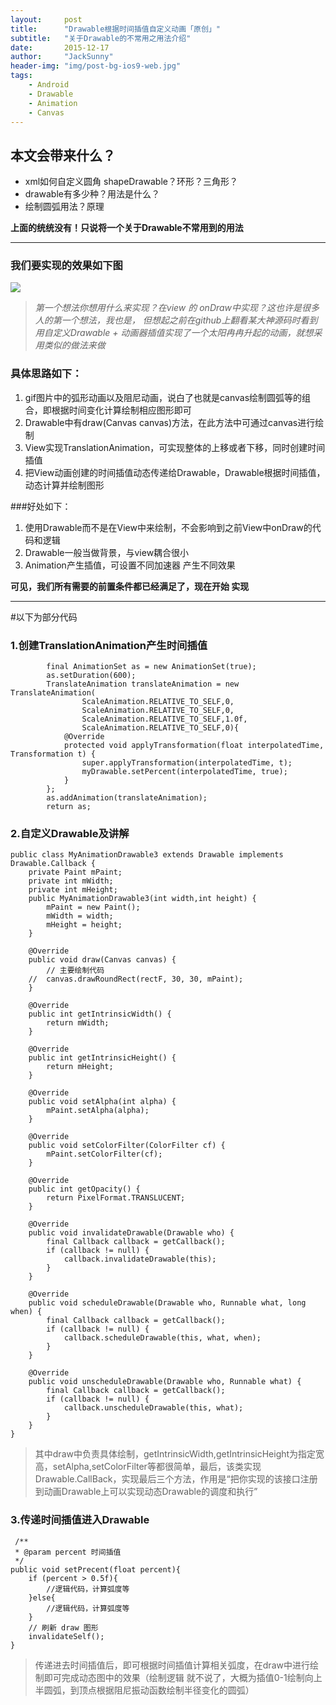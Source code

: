 ```yaml
---
layout:     post
title:      "Drawable根据时间插值自定义动画「原创」"
subtitle:   "关于Drawable的不常用之用法介绍"
date:       2015-12-17
author:     "JackSunny"
header-img: "img/post-bg-ios9-web.jpg"
tags:
    - Android
    - Drawable
    - Animation
    - Canvas
---
```

## 本文会带来什么？

* xml如何自定义圆角 shapeDrawable？环形？三角形？
* drawable有多少种？用法是什么？
* 绘制圆弧用法？原理

**上面的统统没有！只说将一个关于Drawable不常用到的用法**

---
### 我们要实现的效果如下图

![](httP://img.blog.csdn.net/20151217105800205)


> *第一个想法你想用什么来实现？在view 的 onDraw中实现？这也许是很多人的第一个想法，我也是，*
> *但想起之前在github上翻看某大神源码时看到用自定义Drawable + 动画器插值实现了一个太阳冉冉升起的动画，就想采用类似的做法来做*


### 具体思路如下：
1. gif图片中的弧形动画以及阻尼动画，说白了也就是canvas绘制圆弧等的组合，即根据时间变化计算绘制相应图形即可
2. Drawable中有draw(Canvas canvas)方法，在此方法中可通过canvas进行绘制
3. View实现TranslationAnimation，可实现整体的上移或者下移，同时创建时间插值
4. 把View动画创建的时间插值动态传递给Drawable，Drawable根据时间插值，动态计算并绘制图形

###好处如下：
1. 使用Drawable而不是在View中来绘制，不会影响到之前View中onDraw的代码和逻辑
2. Drawable一般当做背景，与view耦合很小
3. Animation产生插值，可设置不同加速器 产生不同效果

**可见，我们所有需要的前置条件都已经满足了，现在开始 实现**

***

#以下为部分代码


### 1.创建TranslationAnimation产生时间插值
```
		final AnimationSet as = new AnimationSet(true);
        as.setDuration(600);
        TranslateAnimation translateAnimation = new TranslateAnimation(
                ScaleAnimation.RELATIVE_TO_SELF,0,
                ScaleAnimation.RELATIVE_TO_SELF,0,
                ScaleAnimation.RELATIVE_TO_SELF,1.0f,
                ScaleAnimation.RELATIVE_TO_SELF,0){
            @Override
            protected void applyTransformation(float interpolatedTime, Transformation t) {
                super.applyTransformation(interpolatedTime, t);
                myDrawable.setPercent(interpolatedTime, true);
            }
        };
        as.addAnimation(translateAnimation);
        return as;
```

		
        
### 2.自定义Drawable及讲解
	public class MyAnimationDrawable3 extends Drawable implements Drawable.Callback {
    	private Paint mPaint;
    	private int mWidth;
    	private int mHeight;
    	public MyAnimationDrawable3(int width,int height) {
        	mPaint = new Paint();
        	mWidth = width;
        	mHeight = height;
    	}

    	@Override
    	public void draw(Canvas canvas) {
        	// 主要绘制代码
		//  canvas.drawRoundRect(rectF, 30, 30, mPaint);
    	}

    	@Override
    	public int getIntrinsicWidth() {
        	return mWidth;
    	}

    	@Override
    	public int getIntrinsicHeight() {
        	return mHeight;
    	}

    	@Override
    	public void setAlpha(int alpha) {
        	mPaint.setAlpha(alpha);
    	}

    	@Override
    	public void setColorFilter(ColorFilter cf) {
       	 	mPaint.setColorFilter(cf);
    	}

    	@Override
    	public int getOpacity() {
        	return PixelFormat.TRANSLUCENT;
    	}

    	@Override
    	public void invalidateDrawable(Drawable who) {
        	final Callback callback = getCallback();
        	if (callback != null) {
            	callback.invalidateDrawable(this);
        	}
    	}

    	@Override
    	public void scheduleDrawable(Drawable who, Runnable what, long when) {
        	final Callback callback = getCallback();
        	if (callback != null) {
            	callback.scheduleDrawable(this, what, when);
        	}
    	}

    	@Override
    	public void unscheduleDrawable(Drawable who, Runnable what) {
        	final Callback callback = getCallback();
        	if (callback != null) {
            	callback.unscheduleDrawable(this, what);
        	}
    	}
	}
        
     
> 其中draw中负责具体绘制，getIntrinsicWidth,getIntrinsicHeight为指定宽高，setAlpha,setColorFilter等都很简单，最后，该类实现Drawable.CallBack，实现最后三个方法，作用是“把你实现的该接口注册到动画Drawable上可以实现动态Drawable的调度和执行” 

### 3.传递时间插值进入Drawable
        
     /**
     * @param percent 时间插值
     */
    public void setPrecent(float percent){
        if (percent > 0.5f){
            //逻辑代码，计算弧度等
        }else{
            //逻辑代码，计算弧度等
        }
        // 刷新 draw 图形
        invalidateSelf();
    }
        
> 传递进去时间插值后，即可根据时间插值计算相关弧度，在draw中进行绘制即可完成动态图中的效果（绘制逻辑 就不说了，大概为插值0-1绘制向上半圆弧，到顶点根据阻尼振动函数绘制半径变化的圆弧）        
        
        
        
        
        
        
        
    